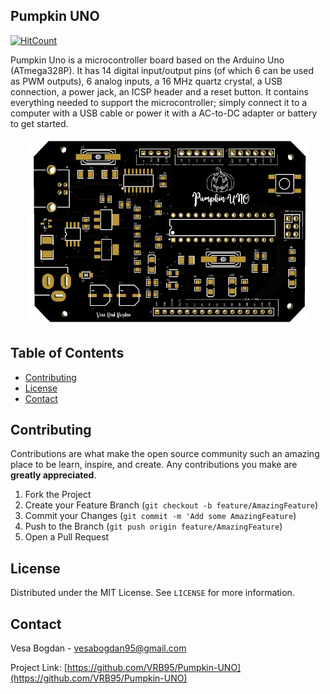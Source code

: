 <!-- PROJECT LOGO -->


## Pumpkin UNO

[![HitCount](http://hits.dwyl.com/VRB95/VRB95/Pumpkin-UNO.svg)](http://hits.dwyl.com/VRB95/VRB95/Pumpkin-UNO)

Pumpkin Uno is a microcontroller board based on the Arduino Uno (ATmega328P). It has 14 digital input/output pins (of which 6 can be used as PWM outputs), 6 analog inputs, a 16 MHz quartz crystal, a USB connection, a power jack, an ICSP header and a reset button. It contains everything needed to support the microcontroller; simply connect it to a computer with a USB cable or power it with a AC-to-DC adapter or battery to get started.

<p align="center">
  <img src="img\front.JPG" alt="screenshot_1" width="450" height="300">
</p>

<!-- TABLE OF CONTENTS -->
## Table of Contents
- [Contributing](#contributing)
- [License](#license)
- [Contact](#contact)
  

<!-- CONTRIBUTING -->
## Contributing

Contributions are what make the open source community such an amazing place to be learn, inspire, and create. Any contributions you make are **greatly appreciated**.

1. Fork the Project
2. Create your Feature Branch (`git checkout -b feature/AmazingFeature`)
3. Commit your Changes (`git commit -m 'Add some AmazingFeature`)
4. Push to the Branch (`git push origin feature/AmazingFeature`)
5. Open a Pull Request



<!-- LICENSE -->
## License

Distributed under the MIT License. See `LICENSE` for more information.



<!-- CONTACT -->
## Contact

Vesa Bogdan - vesabogdan95@gmail.com

Project Link: [https://github.com/VRB95/Pumpkin-UNO](https://github.com/VRB95/Pumpkin-UNO)

